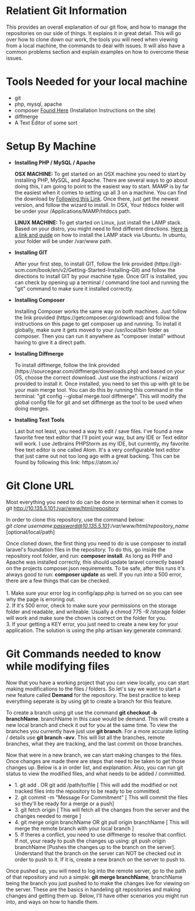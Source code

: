 # Relatient Git Information
This provides an overall explanation of our git flow, and how to manage the repositories on our side of things. It explains it in great detail. This will go over how to clone down our work, the tools you will need when viewing from a local machine, the commands to deal with issues. It will also have a common problems section and explain examples on how to overcome these issues.

# Tools Needed for your local machine
<ul>
  <li>git</li>
  <li>php, mysql, apache</li>
  <li>composer <a href="https://getcomposer.org/">Found Here</a> (Installation Instructions on the site)</li>
  <li>diffmerge</li>
  <li>A Text Editor of some sort</li>
</ul>

# Setup By Machine
<ul>
 <li><b>Installing PHP / MySQL / Apache</b>
 <p>
   <strong>OSX MACHINE: </strong> To get started on an OSX machine you need to start by installing PHP, MySQL, and Apache. There are several ways to go about doing this, I am going to point to the easiest way to start. MAMP is by far the easiest when it comes to setting up all 3 on a machine. You can find the download by <a href="https://www.mamp.info/en/downloads/">Following this Link</a>. Once there, just get the newest version, and follow the wizard to install. In OSX, Your htdocs folder will be under your /Applications/MAMP/htdocs path.
   </p>
   <p>
   <strong>LINUX MACHINE: </strong> To get started on Linux, just install the LAMP stack. Based on your distro, you might need to find different directions. <a href="https://www.digitalocean.com/community/tutorials/how-to-install-linux-apache-mysql-php-lamp-stack-on-ubuntu">Here is a link and guide</a> on how to install the LAMP stack via Ubuntu. In ubuntu, your folder will be under /var/www path.
   </p>
 </li>
 <li><b>Installing GIT</b>
 <p>
 After your first step, to install GIT, follow the link provided (https://git-scm.com/book/en/v2/Getting-Started-Installing-Git) and follow the directions to install GIT by your machine type. Once GIT is installed, you can check by opening up a terminal / command line tool and running the "git" command to make sure it installed correctly.
 <p>
 </li>
 <li><b>Installing Composer</b>
 <p>
 Installing Composer works the same way on both machines. Just follow the link provided (https://getcomposer.org/download) and follow the instructions on this page to get composer up
 and running. To install it globally, make sure it gets moved to your /usr/local/bin folder as composer. Then you can run it anywhere as "composer install" without having to give it a direct path.
 </p>
 </li>
 <li><b>Installing Diffmerge</b>
 <p>
 To install diffmerge, follow the link provided (https://sourcegear.com/diffmerge/downloads.php) and based on your OS, choose the correct download. Just use the instructions / wizard provided to install it. Once installed, you need to set this up with git to be your main merge tool. You can do this by running this command in the terminal: "git config --global merge.tool diffmerge". This will modify the global config file for git and set diffmerge as the tool to be used when doing merges.
 </p>
 </li>
 <li><b>Installing Text Tools</b>
 <p>
 Last but not least, you need a way to edit / save files. I've found a new favorite free text editor that I'll point your way, but any IDE or Text editor will work. I use Jetbrains PHPStorm as my IDE, but currently, my favorite free text editor is one called Atom. It's a very configurable text editor that just came out not too long ago with a great backing. This can be found by following this link: https://atom.io/
 </p>
 </li>
</ul>
   
  

# Git Clone URL
Most everything you need to do can be done in terminal when it comes to git
http://10.135.5.101:/var/www/html/repository

In order to clone this repository, use the command below: <br/>
<em>git clone username:password@10.135.5.101:/var/www/html/repository_name</em> [optional/local/path]

<p>
Once cloned down, the first thing you need to do is use composer to install laravel's foundation files in the repository. To do this, go inside the repository root folder, and run: <b>composer install</b>. As long as PHP and Apache was installed correctly, this should update laravel correctly based on the projects composer.json requirements. To be safe, after this runs it's always good to run: <b>composer update</b> as well. If you run into a 500 error, there are a few things that can be checked.
<br/><br/>
1. Make sure your error log in config/app.php is turned on so you can see why the page is erroring out.
<br/>
2. If it's 500 error, check to make sure your permissions on the storage folder and readable, and writeable. Usually a chmod 775 -R /storage folder will work and make sure the chown is correct on the folder for you.
<br/>
3. If your getting a KEY error, you just need to create a new key for your application. The solution is using the php artisan key:generate command.
</p>

# Git Commands needed to know while modifying files
<div>
 <p>
 Now that you have a working project that you can view locally, you can start making modifications to the files / folders. So let's say we want to start a new feature called <b>Demand</b> for the repository. The best practice to keep everything seperate is by using git to create a branch for this feature.
 </p>
 <p>
 To create a branch using git use the command <b>git checkout -b branchName</b>. branchName in this case would be demand. This will create a new local branch and check it out for you at the same time. To view the branches you currently have just use <b>git branch</b>. For a more accurate listing / details use <b>git branch -avv</b>. This will list all the branches, remote branches, what they are tracking, and the last commit on those branches.
 </p>
 <p>
 Now that were in a new branch, we can start making changes to the files. Once changes are made there are steps that need to be taken to get those changes up. Below is a in order list, and explanation. Also, you can run git status to view the modified files, and what needs to be added / committed.
 </p>
 
 <ul>
   <li>
   1. git add . OR git add /path/to/file [ This will add the modified or not tracked files into the repository to be ready to be committed.
   </li>
   <li>
    2. git commit -m "Message For Commitment" [ This will commit the files so they'll be ready for a merge or a push]
   </li>
   <li>
    3. git fetch origin [ This will fetch all the changes from the server and the changes needed to merge ]
   </li>
    <li>
    4. git merge origin branchName OR git pull origin branchName [ This will merge the remote branch with your local branch ]
   </li>
   <li>
    5. If theres a conflict, you need to use diffmerge to resolve that conflict. If not, your ready to push the changes up using: git push origin branchName [Pushes the changes up to the branch on the server]. Understand that the branch on the server can NOT be checked out in order to push to it. If it is, create a new branch on the server to push to.
   </li>
</ul>
<p>
Once pushed up, you will need to log into the remote server, go to the path of that repository and run a simple: <b>git merge branchName</b>, branchName being the branch you just pushed to to make the changes live for viewing on the server. These are the basics in handeling git repositories and making changes and getting them up. Below, I'll have other scenarios you might run into, and ways on how to handle them.
</p>
</div>
